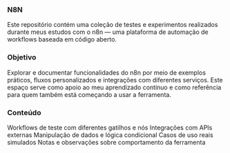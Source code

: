 ### N8N
Este repositório contém uma coleção de testes e experimentos realizados durante meus estudos com o n8n — uma plataforma de automação de workflows baseada em código aberto.

### Objetivo
Explorar e documentar funcionalidades do n8n por meio de exemplos práticos, fluxos personalizados e integrações com diferentes serviços. Este espaço serve como apoio ao meu aprendizado contínuo e como referência para quem também está começando a usar a ferramenta.

### Conteúdo
Workflows de teste com diferentes gatilhos e nós
Integrações com APIs externas
Manipulação de dados e lógica condicional
Casos de uso reais simulados
Notas e observações sobre comportamento da ferramenta

